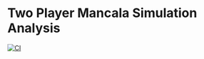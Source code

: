 # Two Player Mancala Simulation Analysis

[![CI](https://github.com/zachurchill-root/two_player_mancala_simulation/workflows/CI/badge.svg)](https://github.com/zachurchill-root/two_player_mancala_simulation/actions?query=workflow%3ACI)
